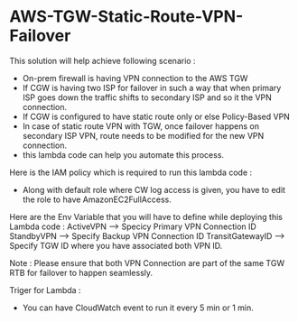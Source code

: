 # AWS-TGW-Static-Route-VPN-Failover

This solution will help achieve following scenario :
- On-prem firewall is having VPN connection to the AWS TGW
- If CGW is having two ISP for failover in such a way that when primary ISP goes down the traffic shifts to secondary ISP and so it the VPN connection.
- If CGW is configured to have static route only or else Policy-Based VPN
- In case of static route VPN with TGW, once failover happens on secondary ISP VPN, route needs to be modified for the new VPN connection.
- this lambda code can help you automate this process.

Here is the IAM policy which is required to run this lambda code :
- Along with default role where CW log access is given, you have to edit the role to have AmazonEC2FullAccess.

Here are the Env Variable that you will have to define while deploying this Lambda code :
ActiveVPN --> Specicy Primary VPN Connection ID
StandbyVPN --> Specify Backup VPN Connection ID
TransitGatewayID --> Specify TGW ID where you have associated both VPN ID.

Note : Please ensure that both VPN Connection are part of the same TGW RTB for failover to happen seamlessly.

Triger for Lambda :
- You can have CloudWatch event to run it every 5 min or 1 min.
